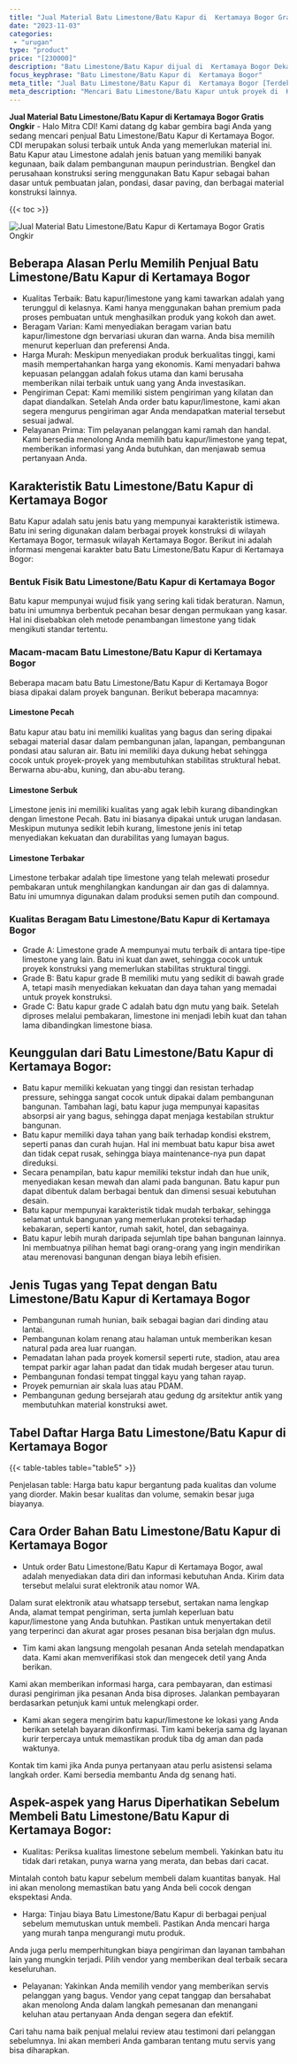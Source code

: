 ```yaml
---
title: "Jual Material Batu Limestone/Batu Kapur di  Kertamaya Bogor Gratis Ongkir"
date: "2023-11-03"
categories:
 - "urugan"
type: "product"
price: "[230000]"
description: "Batu Limestone/Batu Kapur dijual di  Kertamaya Bogor Dekat. Batu Limestone/Batu Kapur ini sering dipakai dalam proyek konstruksi sebagai material dinding yang elegan dan tahan lama. Kontak kami untuk mendapatkan informasi lebih lanjut."
focus_keyphrase: "Batu Limestone/Batu Kapur di  Kertamaya Bogor"
meta_title: "Jual Batu Limestone/Batu Kapur di  Kertamaya Bogor [Terdekat] - CDI"
meta_description: "Mencari Batu Limestone/Batu Kapur untuk proyek di  Kertamaya Bogor? Kami menawarkan Batu Limestone/Batu Kapur berkualitas untuk batu alam. Segera dapatkan penawaran terbaik."
---
```


**Jual Material Batu Limestone/Batu Kapur di  Kertamaya Bogor Gratis Ongkir** - Halo Mitra CDI! Kami datang dg kabar gembira bagi Anda yang sedang mencari penjual Batu Limestone/Batu Kapur di  Kertamaya Bogor. CDI merupakan solusi terbaik untuk Anda yang memerlukan material ini. Batu Kapur atau Limestone adalah jenis batuan yang memiliki banyak kegunaan, baik dalam pembangunan maupun perindustrian. Bengkel dan perusahaan konstruksi sering menggunakan Batu Kapur sebagai bahan dasar untuk pembuatan jalan, pondasi, dasar paving, dan berbagai material konstruksi lainnya.

{{< toc >}}

![Jual Material Batu Limestone/Batu Kapur di  Kertamaya Bogor Gratis Ongkir](/images/urugan/batu-limestone-22.jpg)

## Beberapa Alasan Perlu Memilih Penjual Batu Limestone/Batu Kapur di  Kertamaya Bogor

*   Kualitas Terbaik: Batu kapur/limestone yang kami tawarkan adalah yang terunggul di kelasnya. Kami hanya menggunakan bahan premium pada proses pembuatan untuk menghasilkan produk yang kokoh dan awet.
*   Beragam Varian: Kami menyediakan beragam varian batu kapur/limestone dgn bervariasi ukuran dan warna. Anda bisa memilih menurut keperluan dan preferensi Anda.
*   Harga Murah: Meskipun menyediakan produk berkualitas tinggi, kami masih mempertahankan harga yang ekonomis. Kami menyadari bahwa kepuasan pelanggan adalah fokus utama dan kami berusaha memberikan nilai terbaik untuk uang yang Anda investasikan.
*   Pengiriman Cepat: Kami memiliki sistem pengiriman yang kilatan dan dapat diandalkan. Setelah Anda order batu kapur/limestone, kami akan segera mengurus pengiriman agar Anda mendapatkan material tersebut sesuai jadwal.
*   Pelayanan Prima: Tim pelayanan pelanggan kami ramah dan handal. Kami bersedia menolong Anda memilih batu kapur/limestone yang tepat, memberikan informasi yang Anda butuhkan, dan menjawab semua pertanyaan Anda.

## Karakteristik Batu Limestone/Batu Kapur di  Kertamaya Bogor

Batu Kapur adalah satu jenis batu yang mempunyai karakteristik istimewa. Batu ini sering digunakan dalam berbagai proyek konstruksi di wilayah  Kertamaya Bogor, termasuk wilayah  Kertamaya Bogor. Berikut ini adalah informasi mengenai karakter batu Batu Limestone/Batu Kapur di  Kertamaya Bogor:

### Bentuk Fisik Batu Limestone/Batu Kapur di  Kertamaya Bogor

Batu kapur mempunyai wujud fisik yang sering kali tidak beraturan. Namun, batu ini umumnya berbentuk pecahan besar dengan permukaan yang kasar. Hal ini disebabkan oleh metode penambangan limestone yang tidak mengikuti standar tertentu.

### Macam-macam Batu Limestone/Batu Kapur di  Kertamaya Bogor

Beberapa macam batu Batu Limestone/Batu Kapur di  Kertamaya Bogor biasa dipakai dalam proyek bangunan. Berikut beberapa macamnya:

#### Limestone Pecah

Batu kapur atau batu ini memiliki kualitas yang bagus dan sering dipakai sebagai material dasar dalam pembangunan jalan, lapangan, pembangunan pondasi atau saluran air. Batu ini memiliki daya dukung hebat sehingga cocok untuk proyek-proyek yang membutuhkan stabilitas struktural hebat. Berwarna abu-abu, kuning, dan abu-abu terang.

#### Limestone Serbuk

Limestone jenis ini memiliki kualitas yang agak lebih kurang dibandingkan dengan limestone Pecah. Batu ini biasanya dipakai untuk urugan landasan. Meskipun mutunya sedikit lebih kurang, limestone jenis ini tetap menyediakan kekuatan dan durabilitas yang lumayan bagus.

#### Limestone Terbakar

Limestone terbakar adalah tipe limestone yang telah melewati prosedur pembakaran untuk menghilangkan kandungan air dan gas di dalamnya. Batu ini umumnya digunakan dalam produksi semen putih dan compound.

### Kualitas Beragam Batu Limestone/Batu Kapur di  Kertamaya Bogor

*   Grade A: Limestone grade A mempunyai mutu terbaik di antara tipe-tipe limestone yang lain. Batu ini kuat dan awet, sehingga cocok untuk proyek konstruksi yang memerlukan stabilitas struktural tinggi.
*   Grade B: Batu kapur grade B memiliki mutu yang sedikit di bawah grade A, tetapi masih menyediakan kekuatan dan daya tahan yang memadai untuk proyek konstruksi.
*   Grade C: Batu kapur grade C adalah batu dgn mutu yang baik. Setelah diproses melalui pembakaran, limestone ini menjadi lebih kuat dan tahan lama dibandingkan limestone biasa.

## Keunggulan dari Batu Limestone/Batu Kapur di  Kertamaya Bogor:

*   Batu kapur memiliki kekuatan yang tinggi dan resistan terhadap pressure, sehingga sangat cocok untuk dipakai dalam pembangunan bangunan. Tambahan lagi, batu kapur juga mempunyai kapasitas absorpsi air yang bagus, sehingga dapat menjaga kestabilan struktur bangunan.
*   Batu kapur memiliki daya tahan yang baik terhadap kondisi ekstrem, seperti panas dan curah hujan. Hal ini membuat batu kapur bisa awet dan tidak cepat rusak, sehingga biaya maintenance-nya pun dapat direduksi.
*   Secara penampilan, batu kapur memiliki tekstur indah dan hue unik, menyediakan kesan mewah dan alami pada bangunan. Batu kapur pun dapat dibentuk dalam berbagai bentuk dan dimensi sesuai kebutuhan desain.
*   Batu kapur mempunyai karakteristik tidak mudah terbakar, sehingga selamat untuk bangunan yang memerlukan proteksi terhadap kebakaran, seperti kantor, rumah sakit, hotel, dan sebagainya.
*   Batu kapur lebih murah daripada sejumlah tipe bahan bangunan lainnya. Ini membuatnya pilihan hemat bagi orang-orang yang ingin mendirikan atau merenovasi bangunan dengan biaya lebih efisien.

## Jenis Tugas yang Tepat dengan Batu Limestone/Batu Kapur di  Kertamaya Bogor

*   Pembangunan rumah hunian, baik sebagai bagian dari dinding atau lantai.
*   Pembangunan kolam renang atau halaman untuk memberikan kesan natural pada area luar ruangan.
*   Pemadatan lahan pada proyek komersil seperti rute, stadion, atau area tempat parkir agar lahan padat dan tidak mudah bergeser atau turun.
*   Pembangunan fondasi tempat tinggal kayu yang tahan rayap.
*   Proyek pemurnian air skala luas atau PDAM.
*   Pembangunan gedung bersejarah atau gedung dg arsitektur antik yang membutuhkan material konstruksi awet.

## Tabel Daftar Harga Batu Limestone/Batu Kapur di  Kertamaya Bogor

{{< table-tables table="table5" >}}

Penjelasan table: Harga batu kapur bergantung pada kualitas dan volume yang diorder. Makin besar kualitas dan volume, semakin besar juga biayanya.

## Cara Order Bahan Batu Limestone/Batu Kapur di  Kertamaya Bogor

*   Untuk order Batu Limestone/Batu Kapur di  Kertamaya Bogor, awal adalah menyediakan data diri dan informasi kebutuhan Anda. Kirim data tersebut melalui surat elektronik atau nomor WA.

Dalam surat elektronik atau whatsapp tersebut, sertakan nama lengkap Anda, alamat tempat pengiriman, serta jumlah keperluan batu kapur/limestone yang Anda butuhkan. Pastikan untuk menyertakan detil yang terperinci dan akurat agar proses pesanan bisa berjalan dgn mulus.
*   Tim kami akan langsung mengolah pesanan Anda setelah mendapatkan data. Kami akan memverifikasi stok dan mengecek detil yang Anda berikan.

Kami akan memberikan informasi harga, cara pembayaran, dan estimasi durasi pengiriman jika pesanan Anda bisa diproses. Jalankan pembayaran berdasarkan petunjuk kami untuk melengkapi order.
*   Kami akan segera mengirim batu kapur/limestone ke lokasi yang Anda berikan setelah bayaran dikonfirmasi. Tim kami bekerja sama dg layanan kurir terpercaya untuk memastikan produk tiba dg aman dan pada waktunya.

Kontak tim kami jika Anda punya pertanyaan atau perlu asistensi selama langkah order. Kami bersedia membantu Anda dg senang hati.

## Aspek-aspek yang Harus Diperhatikan Sebelum Membeli Batu Limestone/Batu Kapur di  Kertamaya Bogor:

*   Kualitas: Periksa kualitas limestone sebelum membeli. Yakinkan batu itu tidak dari retakan, punya warna yang merata, dan bebas dari cacat.

Mintalah contoh batu kapur sebelum membeli dalam kuantitas banyak. Hal ini akan menolong memastikan batu yang Anda beli cocok dengan ekspektasi Anda.
*   Harga: Tinjau biaya Batu Limestone/Batu Kapur di berbagai penjual sebelum memutuskan untuk membeli. Pastikan Anda mencari harga yang murah tanpa mengurangi mutu produk.

Anda juga perlu memperhitungkan biaya pengiriman dan layanan tambahan lain yang mungkin terjadi. Pilih vendor yang memberikan deal terbaik secara keseluruhan.
*   Pelayanan: Yakinkan Anda memilih vendor yang memberikan servis pelanggan yang bagus. Vendor yang cepat tanggap dan bersahabat akan menolong Anda dalam langkah pemesanan dan menangani keluhan atau pertanyaan Anda dengan segera dan efektif.

Cari tahu nama baik penjual melalui review atau testimoni dari pelanggan sebelumnya. Ini akan memberi Anda gambaran tentang mutu servis yang bisa diharapkan.